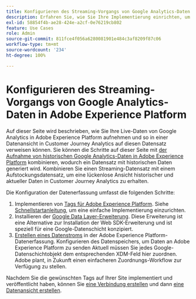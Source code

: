 ```yaml
---
title: Konfigurieren des Streaming-Vorgangs von Google Analytics-Daten in Adobe Experience Platform
description: Erfahren Sie, wie Sie Ihre Implementierung einrichten, um eine Google-Datenschicht nach Adobe Experience Platform zu senden.
exl-id: 58854f4b-ae28-424e-a2cf-0e76219cb802
feature: Use Cases
role: Admin
source-git-commit: 811fce4f056a6280081901e484c3af8209f87c06
workflow-type: tm+mt
source-wordcount: '234'
ht-degree: 100%

---
```


# Konfigurieren des Streaming-Vorgangs von Google Analytics-Daten in Adobe Experience Platform

Auf dieser Seite wird beschrieben, wie Sie Ihre Live-Daten von Google Analytics in Adobe Experience Platform aufnehmen und so in einer Datenansicht in Customer Journey Analytics auf diesen Datensatz verweisen können. Sie können die Schritte auf dieser Seite mit [der Aufnahme von historischen Google Analytics-Daten in Adobe Experience Platform](backfill.md) kombinieren, wodurch ein Datensatz mit historischen Daten generiert wird. Kombinieren Sie einen Streaming-Datensatz mit einem Aufstockungsdatensatz, um eine lückenlose Ansicht historischer und aktueller Daten in Customer Journey Analytics zu erhalten.

Die Konfiguration der Datenerfassung umfasst die folgenden Schritte:

1. Implementieren von [Tags für Adobe Experience Platform](https://experienceleague.adobe.com/docs/experience-platform/tags/home.html?lang=de). Siehe [Schnellstartanleitung](https://experienceleague.adobe.com/docs/experience-platform/tags/get-started/quick-start.html?lang=de), um eine einfache Implementierung einzurichten.
1. Installieren der [Google Data Layer-Erweiterung](https://experienceleague.adobe.com/docs/experience-platform/tags/extensions/adobe/google-data-layer/overview.html?lang=de). Diese Erweiterung ist eine Alternative zur Installation der Web SDK-Erweiterung und ist speziell für eine Google-Datenschicht konzipiert.
1. [Erstellen eines Datenstroms](https://experienceleague.adobe.com/docs/experience-platform/edge/datastreams/overview.html?lang=de) in der Adobe Experience Platform-Datenerfassung. Konfigurieren des Datenspeichers, um Daten an Adobe Experience Platform zu senden Aktuell müssen Sie jedes Google-Datenschichtobjekt dem entsprechenden XDM-Feld hier zuordnen. Adobe plant, in Zukunft einen einfacheren Zuordnungs-Workflow zur Verfügung zu stellen.

Nachdem Sie die gewünschten Tags auf Ihrer Site implementiert und veröffentlicht haben, können Sie [eine Verbindung erstellen](/help/connections/create-connection.md) und dann [eine Datenansicht erstellen](/help/data-views/create-dataview.md).
